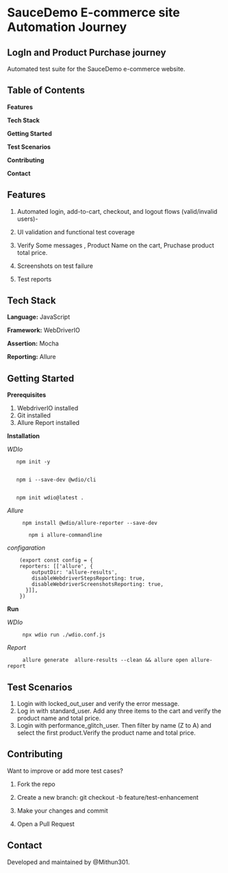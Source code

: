 # SauceDemo E-commerce site Automation Journey

## LogIn and Product Purchase journey

Automated test suite for the SauceDemo e-commerce website. 
## Table of Contents
**Features**

**Tech Stack**

**Getting Started**

**Test Scenarios**

**Contributing**

**Contact**

## Features
1. Automated login, add-to-cart, checkout, and logout flows (valid/invalid users)-

2. UI validation and functional test coverage

3. Verify Some messages , Product Name on the cart, Pruchase product total price.

4. Screenshots on test failure

5. Test reports 

## Tech Stack

**Language:** JavaScript 

**Framework:** WebDriverIO 

**Assertion:**  Mocha 

**Reporting:** Allure

## Getting Started

**Prerequisites**
1. WebdriverIO installed
2. Git installed
3. Allure Report installed

**Installation**

*WDIo*

```
   npm init -y
```
```

   npm i --save-dev @wdio/cli
```
```

   npm init wdio@latest .
```
*Allure*

```
     npm install @wdio/allure-reporter --save-dev
```


```
       npm i allure-commandline
```



*configaration*

```
    (export const config = {
    reporters: [['allure', {
        outputDir: 'allure-results',
        disableWebdriverStepsReporting: true,
        disableWebdriverScreenshotsReporting: true,
      }]],
    })
```





**Run**

*WDIo*

``` 
     npx wdio run ./wdio.conf.js
```


*Report*

```
     allure generate  allure-results --clean && allure open allure-report
```




## Test Scenarios

1. Login with locked_out_user and verify the error message.
2. Log in with standard_user. Add any three items to the cart and verify the product name and total price.
3. Login with performance_glitch_user. Then filter by name (Z to A) and select the first product.Verify the product name and total price.

## Contributing
Want to improve or add more test cases?
1. Fork the repo

2. Create a new branch: git checkout -b feature/test-enhancement

3. Make your changes and commit

4. Open a Pull Request


## Contact
Developed and maintained by @Mithun301.











